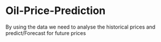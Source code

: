 # Oil-Price-Prediction
By using the data we need to analyse the historical prices and predict/Forecast for future prices
